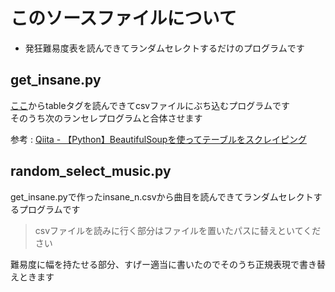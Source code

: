 # このソースファイルについて
+ 発狂難易度表を読んできてランダムセレクトするだけのプログラムです

## get_insane.py
[ここ](http://www.dream-pro.info/~lavalse/LR2IR/search.cgi?mode=search&type=insane)からtableタグを読んできてcsvファイルにぶち込むプログラムです</br>
そのうち次のランセレプログラムと合体させます

参考 : [Qiita - 【Python】BeautifulSoupを使ってテーブルをスクレイピング](https://qiita.com/hujuu/items/b0339404b8b0460087f9)

## random_select_music.py
get_insane.pyで作ったinsane_n.csvから曲目を読んできてランダムセレクトするプログラムです
> csvファイルを読みに行く部分はファイルを置いたパスに替えといてください

難易度に幅を持たせる部分、すげー適当に書いたのでそのうち正規表現で書き替えときます
